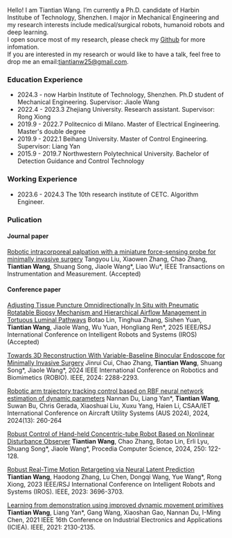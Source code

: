 Hello! I am Tiantian Wang. I’m currently a Ph.D. candidate of Harbin Institube of Technology, Shenzhen. I major in Mechanical Engineering and my research interests include medical/surgical robots, humanoid robots and deep learning.   
I open source most of my research, please check my [Github](https://github.com/Tiantiansayhi) for more infomation.  
If you are interested in my research or would like to have a talk, feel free to drop me an email:tiantianw25@gmail.com.

### Education Experience

- 2024.3 - now Harbin Institute of Technology, Shenzhen. Ph.D student of Mechanical Engineering. Supervisor: Jiaole Wang
- 2022.4 - 2023.3  Zhejiang University. Research assistant. Supervisor: Rong Xiong
- 2019.9 - 2022.7  Politecnico di Milano. Master of Electrical Engineering. Master's double degree
- 2019.9 - 2022.1  Beihang University. Master of Control Engineering. Supervisor: Liang Yan
- 2015.9 - 2019.7  Northwestern Polytechnical University. Bachelor of Detection Guidance and Control Technology


### Working Experience

- 2023.6 - 2024.3  The 10th research institute of CETC. Algorithm Engineer.

### Pulication

#### Journal paper
[Robotic intracorporeal palpation with a miniature force-sensing probe for minimally invasive surgery](https://ieeexplore.ieee.org/document/11040015) 
Tangyou Liu, Xiaowen Zhang, Chao Zhang, **Tiantian Wang**, Shuang Song, Jiaole Wang*, Liao Wu*,
IEEE Transactions on Instrumentation and Measurement. (Accepted)

#### Conference paper
[Adjusting Tissue Puncture Omnidirectionally In Situ with Pneumatic Rotatable Biopsy Mechanism and Hierarchical Airflow Management in Tortuous Luminal Pathways](https://arxiv.org/pdf/2506.03017) 
Botao Lin, Tinghua Zhang, Sishen Yuan, **Tiantian Wang**, Jiaole Wang, Wu Yuan, Hongliang Ren*,
2025 IEEE/RSJ International Conference on Intelligent Robots and Systems (IROS) (Accepted)

[Towards 3D Reconstruction With Variable-Baseline Binocular Endoscope for Minimally Invasive Surgery](https://ieeexplore.ieee.org/abstract/document/10907645) 
Jinrui Cui, Chao Zhang, **Tiantian Wang**, Shuang Song*, Jiaole Wang*,
2024 IEEE International Conference on Robotics and Biomimetics (ROBIO). IEEE, 2024: 2288-2293.

[Robotic arm trajectory tracking control based on RBF neural network estimation of dynamic parameters](https://digital-library.theiet.org/doi/abs/10.1049/icp.2024.2847) 
Nannan Du, Liang Yan*, **Tiantian Wang**, Suwan Bu, Chris Gerada, Xiaoshuai Liu, Xuxu Yang, Haien Li,
CSAA/IET International Conference on Aircraft Utility Systems (AUS 2024), 2024, 2024(13): 260-264

[Robust Control of Hand-held Concentric-tube Robot Based on Nonlinear Disturbance Observer](https://www.sciencedirect.com/science/article/pii/S1877050924032289) 
**Tiantian Wang**, Chao Zhang, Botao Lin, Erli Lyu, Shuang Song*, Jiaole Wang*,
Procedia Computer Science, 2024, 250: 122-128.

[Robust Real-Time Motion Retargeting via Neural Latent Prediction](https://ieeexplore.ieee.org/abstract/document/10342022)  
**Tiantian Wang**, Haodong Zhang, Lu Chen, Dongqi Wang, Yue Wang*, Rong Xiong,
2023 IEEE/RSJ International Conference on Intelligent Robots and Systems (IROS). IEEE, 2023: 3696-3703.

[Learning from demonstration using improved dynamic movement primitives](https://ieeexplore.ieee.org/abstract/document/9516425)  
**Tiantian Wang**, Liang Yan*, Gang Wang, Xiaoshan Gao, Nannan Du, I-Ming Chen,
2021 IEEE 16th Conference on Industrial Electronics and Applications (ICIEA). IEEE, 2021: 2130-2135.

